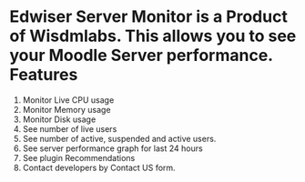 Edwiser Server Monitor is a Product of Wisdmlabs.
This allows you to see your Moodle Server performance.
Features
========
1. Monitor Live CPU usage
2. Monitor Memory usage
3. Monitor Disk usage
4. See number of live users
5. See number of active, suspended and active users.
6. See server performance graph for last 24 hours
7. See plugin Recommendations
8. Contact developers by Contact US form.
